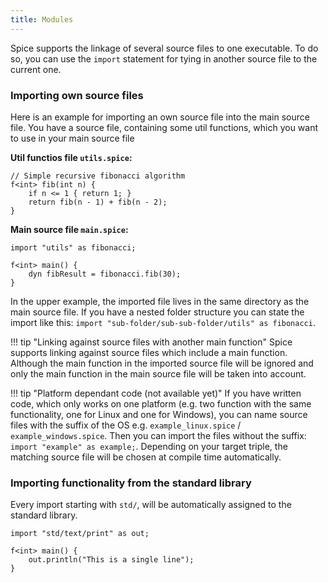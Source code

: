 ```yaml
---
title: Modules
---
```


Spice supports the linkage of several source files to one executable. To do so, you can use the `import` statement for tying in another source file to the current one.

### Importing own source files
Here is an example for importing an own source file into the main source file. You have a source file, containing some util functions, which you want to use in your main source file

**Util functios file `utils.spice`:**
```spice
// Simple recursive fibonacci algorithm
f<int> fib(int n) {
    if n <= 1 { return 1; }
    return fib(n - 1) + fib(n - 2);
}
```

**Main source file `main.spice`:**
```spice
import "utils" as fibonacci;

f<int> main() {
	dyn fibResult = fibonacci.fib(30);
}
```

In the upper example, the imported file lives in the same directory as the main source file. If you have a nested folder structure you can state the import like this: `import "sub-folder/sub-sub-folder/utils" as fibonacci`.

!!! tip "Linking against source files with another main function"
    Spice supports linking against source files which include a main function. Although the main function in the imported source file will be ignored and only the main function in the main source file will be taken into account.

!!! tip "Platform dependant code (not available yet)"
    If you have written code, which only works on one platform (e.g. two function with the same functionality, one for Linux and one for Windows), you can name source files with the suffix of the OS e.g. `example_linux.spice` / `example_windows.spice`. Then you can import the files without the suffix: `import "example" as example;`. Depending on your target triple, the matching source file will be chosen at compile time automatically.

### Importing functionality from the standard library
Every import starting with `std/`, will be automatically assigned to the standard library.

```
import "std/text/print" as out;

f<int> main() {
	out.println("This is a single line");
}
```